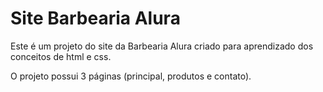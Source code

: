 # Site Barbearia Alura

Este é um projeto do site da Barbearia Alura criado para aprendizado dos conceitos de html e css.

O projeto possui 3 páginas (principal, produtos e contato).
